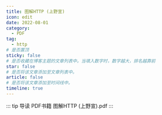 ```yaml
---
title: 图解HTTP (上野宣)
icon: edit
date: 2022-08-01
category:
  - PDF
tag:
  - http
# 是否置顶
sticky: false
# 是否收藏在博客主题的文章列表中。当填入数字时，数字越大，排名越靠前
star: false
# 是否将该文章添加至文章列表中。
article: false
# 是否将该文章添加至时间线中。
timeline: true
---
```

::: tip 导读
PDF书籍 图解HTTP (上野宣).pdf
:::
<!-- more -->

<PDF url="https://lc-gluttony.s3.amazonaws.com/LfQUMiHwWA4l/iPHH8eiRDT3fihtJ5bo5tXMJ4TsJsurL/%E5%9B%BE%E8%A7%A3HTTP%20%28%E4%B8%8A%E9%87%8E%E5%AE%A3%29%20%28.pdf" :toolbar="false" />